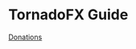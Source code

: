 # TornadoFX Guide

[Donations](https://www.paypal.com/cgi-bin/webscr?cmd=_s-xclick&hosted_button_id=NYEFCAKWXCTXC)
